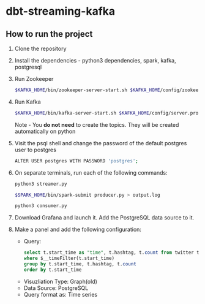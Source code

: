 # dbt-streaming-kafka

## How to run the project

1. Clone the repository
2. Install the dependencies - python3 dependencies, spark, kafka, postgresql
3. Run Zookeeper
    ```bash
    $KAFKA_HOME/bin/zookeeper-server-start.sh $KAFKA_HOME/config/zookeeper.properties
    ```
4. Run Kafka
    ```bash
    $KAFKA_HOME/bin/kafka-server-start.sh $KAFKA_HOME/config/server.properties
    ``` 

    Note - You **do not need** to create the topics. They will be created automatically on python
5. Visit the psql shell and change the password of the default postgres user to postgres
    ```bash
    ALTER USER postgres WITH PASSWORD 'postgres';
    ```
6. On separate terminals, run each of the following commands:
    ```bash
    python3 streamer.py
    ```
    ```bash
    $SPARK_HOME/bin/spark-submit producer.py > output.log
    ```
    ```bash
    python3 consumer.py
    ```
7. Download Grafana and launch it. Add the PostgreSQL data source to it.
8. Make a panel and add the following configuration:
    - Query:
        ```sql
        select t.start_time as "time", t.hashtag, t.count from twitter t
        where $__timeFilter(t.start_time)
        group by t.start_time, t.hashtag, t.count
        order by t.start_time
        ```
    - Visuzliation Type: Graph(old)
    - Data Source: PostgreSQL
    - Query format as: Time series